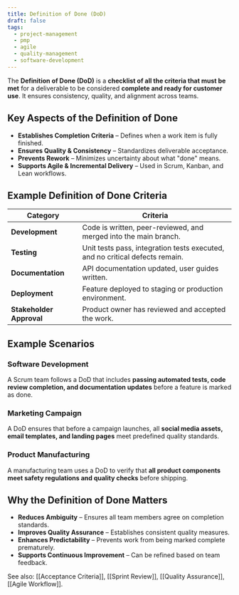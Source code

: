```yaml
---
title: Definition of Done (DoD)
draft: false
tags:
  - project-management
  - pmp
  - agile
  - quality-management
  - software-development
---
```


The **Definition of Done (DoD)** is a **checklist of all the criteria that must be met** for a deliverable to be considered **complete and ready for customer use**. It ensures consistency, quality, and alignment across teams.

## **Key Aspects of the Definition of Done**
- **Establishes Completion Criteria** – Defines when a work item is fully finished.
- **Ensures Quality & Consistency** – Standardizes deliverable acceptance.
- **Prevents Rework** – Minimizes uncertainty about what "done" means.
- **Supports Agile & Incremental Delivery** – Used in Scrum, Kanban, and Lean workflows.

## **Example Definition of Done Criteria**
| **Category**       | **Criteria** |
|-------------------|------------------------------------------------|
| **Development**   | Code is written, peer-reviewed, and merged into the main branch. |
| **Testing**       | Unit tests pass, integration tests executed, and no critical defects remain. |
| **Documentation** | API documentation updated, user guides written. |
| **Deployment**    | Feature deployed to staging or production environment. |
| **Stakeholder Approval** | Product owner has reviewed and accepted the work. |

## **Example Scenarios**

### **Software Development**
A Scrum team follows a DoD that includes **passing automated tests, code review completion, and documentation updates** before a feature is marked as done.

### **Marketing Campaign**
A DoD ensures that before a campaign launches, all **social media assets, email templates, and landing pages** meet predefined quality standards.

### **Product Manufacturing**
A manufacturing team uses a DoD to verify that **all product components meet safety regulations and quality checks** before shipping.

## **Why the Definition of Done Matters**
- **Reduces Ambiguity** – Ensures all team members agree on completion standards.
- **Improves Quality Assurance** – Establishes consistent quality measures.
- **Enhances Predictability** – Prevents work from being marked complete prematurely.
- **Supports Continuous Improvement** – Can be refined based on team feedback.

See also: [[Acceptance Criteria]], [[Sprint Review]], [[Quality Assurance]], [[Agile Workflow]].
